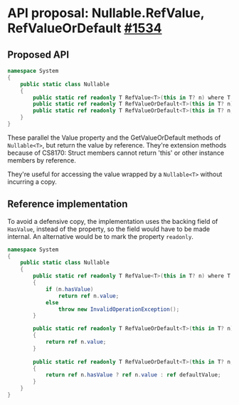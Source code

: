 # API proposal: Nullable.RefValue, RefValueOrDefault [#1534](https://github.com/dotnet/runtime/issues/1534)

## Proposed API
```csharp
namespace System
{
    public static class Nullable
    {
        public static ref readonly T RefValue<T>(this in T? n) where T : struct;
        public static ref readonly T RefValueOrDefault<T>(this in T? n) where T : struct;
        public static ref readonly T RefValueOrDefault<T>(this in T? n, in T defaultValue) where T : struct;
    }
}
```

These parallel the Value property and the GetValueOrDefault methods of `Nullable<T>`,
but return the value by reference. They're extension methods because of CS8170:
Struct members cannot return 'this' or other instance members by reference.

They're useful for accessing the value wrapped by a `Nullable<T>` without
incurring a copy.


## Reference implementation

To avoid a defensive copy, the implementation uses the backing field of 
`HasValue`, instead of the property, so the field would have to be made internal.
An alternative would be to mark the property `readonly`.

```csharp
namespace System
{
    public static class Nullable
    {
        public static ref readonly T RefValue<T>(this in T? n) where T : struct
        {
            if (n.hasValue)
                return ref n.value;
            else
                throw new InvalidOperationException();
        }

        public static ref readonly T RefValueOrDefault<T>(this in T? n) where T : struct
        {
            return ref n.value;
        }
       
        public static ref readonly T RefValueOrDefault<T>(this in T? n, in T defaultValue) where T : struct
        {
            return ref n.hasValue ? ref n.value : ref defaultValue;
        }
    }
}
```
